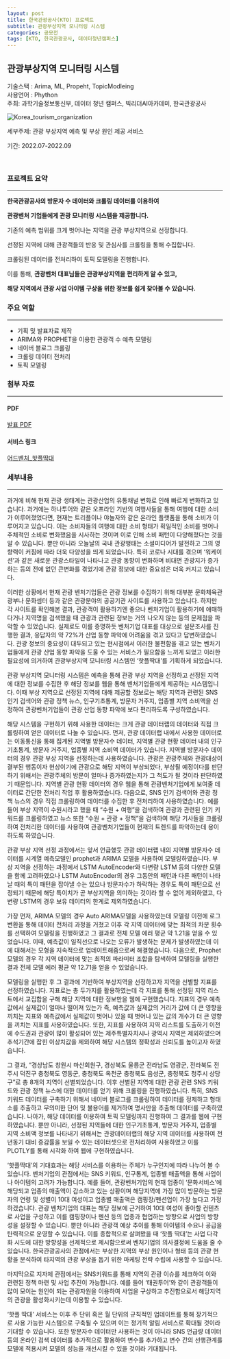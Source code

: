 ```yaml
---
layout: post
title: 한국관광공사(KTO) 프로젝트
subtitle: 관광부상지역 모니터링 시스템
categories: 공모전
tags: [KTO, 한국관광공사, 데이터청년캠퍼스]
---
```


## 관광부상지역 모니터링 시스템


기술스택 : Arima, ML, Propeht, TopicModleing<br>
사용언어 : Phython<br>
주최: 과학기술정보통신부, 데이터 청년 캠퍼스, 빅리더AI아카데미, 한국관광공사<br>

![Korea_tourism_organization](https://user-images.githubusercontent.com/105966480/214323333-eb91b54d-2ac6-4ecd-afcc-82450d5ed9f3.jpg)

세부주제: 관광 부상지역 예측 및 부상 원인 제공 서비스

기간: 2022.07-2022.09

<br>

### 프로젝트 요약

---

**한국관광공사의 방문자 수 데이터와 크롤링 데이터를 이용하여**

**관광벤처 기업들에게 관광 모니터링 시스템을 제공합니다.**

기존의 예측 범위를 크게 벗어나는 지역을 관광 부상지역으로 선정합니다.

선정된 지역에 대해 관광객들의 반응 및 관심사를 크롤링을 통해 수집합니다.

크롤링된 데이터를 전처리하여 토픽 모델링을 진행합니다.

이를 통해, **관광벤처 대표님들은 관광부상지역을 편리하게 알 수 있고,**

**해당 지역에서 관광 사업 아이템 구상을 위한 정보를 쉽게 찾아볼 수 있습니다.**

### 주요 역할

---

- 기획 및 발표자료 제작
- ARIMA와 PROPHET을 이용한 관광객 수 예측 모델링
- 네이버 블로그 크롤링
- 크롤링 데이터 전처리
- 토픽 모델링

### 첨부 자료

---

#### PDF
[발표 PDF](https://drive.google.com/file/d/1nKiEWkvp07ODaVru5n5lMSzNjv4k_0Sq/view?usp=share_link)

#### 서비스 링크

[어드벤처_핫플딱대](http://bigleader-adventure.com/)

### 세부내용
---
    
과거에 비해 현재 관광 생태계는 관광산업의 유통채널 변화로 인해 빠르게 변화하고 있습니다. 과거에는 하나투어와 같은 오프라인 기반의 여행사들을 통해 여행에 대한 소비가 이루어졌었다면, 현재는 트리플이나 야놀자와 같은 온라인 플랫폼을 통해 소비가 이루어지고 있습니다. 이는 소비자들의 여행에 대한 소비 형태가 획일적인 소비를 벗어나 주체적인 소비로 변화했음을 시사하는 것이며 이로 인해 소비 패턴이 다양해졌다는 것을 알 수 있습니다. 뿐만 아니라 오늘날의 국내 관광행태는 소셜미디어가 발전하고 그의 영향력이 커짐에 따라 더욱 다양성을 띄게 되었습니다. 특히 코로나 시대를 겪으며 ‘워케이션’과 같은 새로운 관광스타일이 나타나고 관광 동향이 변화하며 비대면 관광지가 증가하는 등의 전에 없던 큰변화를 겪었기에 관광 정보에 대한 중요성은 더욱 커지고 있습니다.

이러한 상황에서 현재 관광 벤처기업들은 관광 정보를 수집하기 위해 대부분 문화체육관광부나 문화셈터 등과 같은 관광분야의 공공기관 사이트를 사용하고 있습니다. 하지만 각 사이트를 확인해본 결과, 관광객이 활용하기엔 좋으나 벤처기업이 활용하기에 애매하다거나 지역명을 검색했을 때 관광과 관련된 정보는 거의 나오지 않는 등의 문제점을 파악할 수 있었습니다. 실제로도 이를 증명하듯 벤처기업 대표를 대상으로 설문조사를 진행한 결과, 응답자의 약 72%가 산업 동향 파악에 어려움을 겪고 있다고 답변하였습니다. 관광 정보의 중요성이 대두되고 있는 현시점에서 이러한 불편함을 겪고 있는 벤처기업들에게 관광 산업 동향 파악을 도울 수 있는 서비스가 필요함을 느끼게 되었고 이러한 필요성에 의거하여 관광부상지역 모니터링 시스템인 ‘핫플딱대’를 기획하게 되었습니다.

관광 부상지역 모니터링 시스템은 예측을 통해 관광 부상 지역을 선정하고 선정된 지역에 대한 정보를 수집한 후 해당 정보를 웹을 통해 벤처기업들에게 제공하는 시스템입니다. 이때 부상 지역으로 선정된 지역에 대해 제공할 정보로는 해당 지역과 관련된 SNS 인기 검색어와 관광 정책 뉴스, 인구기초통계, 방문자 거주지, 업종별 지역 소비액을 선정하여 관광벤처기업들이 관광 산업 동향 파악에 보다 편리하도록 구성하였습니다.

해당 시스템을 구현하기 위해 사용한 데이터는 크게 관광 데이터랩의 데이터와 직접 크롤링하여 얻은 데이터로 나눌 수 있습니다. 먼저, 관광 데이터랩 내에서 사용한 데이터로는 이동통신을 통해 집계된 지역별 방문자수 데이터, 지역별 관광 현황 데이터 내의 인구기초통계, 방문자 거주지, 업종별 지역 소비액 데이터가 있습니다. 지역별 방문자수 데이터의 경우 관광 부상 지역을 선정하는데 사용하였습니다. 관광은 관광주체와 관광대상이 결부된 행동이자 현상이기에 관광으로 해당 지역이 부상되었다, 부상될 예정이다를 판단하기 위해서는 관광주체의 방문이 얼마나 증가하였는지가 그 척도가 될 것이라 판단하였기 때문입니다. 지역별 관광 현황 데이터의 경우 웹을 통해 관광벤처기업에게 보여줄 데이터로 간단한 전처리 작업 후 활용하였습니다. 다음으로, SNS 인기 검색어와 관광 정책 뉴스의 경우 직접 크롤링하여 데이터를 수집한 후 전처리하여 사용하였습니다. 예를 들어 부상 지역이 수원시라고 했을 때 “수원 + 여행”을 검색하여 관광과 관련된 인기 키워드를 크롤링하였고 뉴스 또한 “수원 + 관광 + 정책”을 검색하여 해당 기사들을 크롤링하여 전처리한 데이터를 사용하여 관광벤처기업들이 현재의 트렌드를 파악하는데 용이하도록 하였습니다.

관광 부상 지역 선정 과정에서는 앞서 언급했듯 관광 데이터랩 내의 지역별 방문자수 데이터를 시계열 예측모델인 prophet과 ARIMA 모델을 사용하여 모델링하였습니다. 부상 지역을 선정하는 과정에서 LSTM AutoEncoder와 다변량 LSTM 등의 다양한 모델을 함께 고려하였으나 LSTM AutoEncoder의 경우 그동안의 패턴과 다른 패턴이 나타날 때의 특이 패턴을 잡아낼 수는 있으나 방문자수가 하락하는 경우도 특이 패턴으로 선정되기 때문에 해당 특이치가 곧 부상지역을 의미하는 것이라 할 수 없어 제외하였고, 다변량 LSTM의 경우 보유 데이터의 한계로 제외하였습니다.

가장 먼저, ARIMA 모델의 경우 Auto ARIMA모델을 사용하였는데 모델링 이전에 로그 변환을 통해 데이터 전처리 과정을 거쳤고 이후 각 지역 데이터에 맞는 최적의 차분 횟수를 선택하여 모델링을 진행하였고 그 결과로 전체 모델 에러 평균 약 1.21을 얻을 수 있었습니다. 이때, 예측값이 일직선으로 나오는 오류가 발생하는 문제가 발생하였는데 이에 대해서는 모형을 지속적으로 업데이트해줌으로써 해결했습니다. 다음으로, Prophet 모델의 경우 각 지역 데이터에 맞는 최적의 파라미터 조합을 탐색하여 모델링을 실행한 결과 전체 모델 에러 평균 약 12.71을 얻을 수 있었습니다.

모델링을 실행한 후 그 결과에 기반하여 부상지역을 선정하고자 지역을 선별할 지표를 선정하였습니다. 지표로는 총 두가지를 활용하였는데 각 지표를 통해 선정된 지역 리스트에서 교집합을 구해 해당 지역에 대한 정보만을 웹에 구현했습니다. 지표의 경우 예측값에서 실제값이 얼마나 떨어져 있는가 즉, 예측값과 실제값의 거리가 값에 더 큰 영향을 끼치는 지표와 예측값에서 실제값이 벗어나 있을 때 벗어나 있는 값의 개수가 더 큰 영향을 끼치는 지표를 사용하였습니다. 또한, 지표를 사용하여 지역 리스트를 도출하기 이전에 수도권과 관광이 많이 활성되어 있는 제주특별자치시나 광역시 지역은 제외하였으며 추석기간에 잡힌 이상치값을 제외하여 해당 시스템의 정확성과 신뢰도를 높이고자 하였습니다.

그 결과, “경상남도 창원시 마산회원구, 경상북도 울릉군 전라남도 영광군, 전라북도 전주시 덕진구 충청북도 영동군, 충청북도 옥천군 충청북도 음성군, 충청북도 청주시 상당구”로 총 8개의 지역이 선별되었습니다. 이후 선별된 지역에 대한 관광 관련 SNS 키워드와 관광 정책 뉴스에 대한 데이터를 얻기 위해 크롤링을 진행하였습니다. 특히, SNS 키워드 데이터를 구축하기 위해서 네이버 블로그를 크롤링하여 데이터를 정제하고 형태소를 추출하고 무의미한 단어 및 불용어를 제거하여 명사만을 추출해 데이터를 구축하였습니다. 나아가, 해당 데이터를 이용하여 토픽 모델링까지 진행하여 그 결과를 웹에 구현하였습니다. 뿐만 아니라, 선정된 지역들에 대한 인구기초통계, 방문자 거주지, 업종별 지역 소비액 정보를 나타내기 위해서는 관광데이터랩의 해당 지역 데이터를 사용하여 전년동기 대비 증감률을 보일 수 있는 데이터셋으로 전처리하여 사용하였고 이를 PLOTLY를 통해 시각화 하여 웹에 구현하였습니다.

‘핫플딱대’의 기대효과는 해당 서비스를 이용하는 주체가 누구인지에 따라 나누어 볼 수 있습니다. 벤처기업의 관점에서는 SNS 키워드, 인구통계, 업종별 매출액을 통해 사업이나 아이템의 고려가 가능합니다. 예를 들어, 관광벤처기업의 현재 업종이 ‘문화서비스’에 해당되고 업종의 매출액이 감소하고 있는 상황이며 해당지역에 가장 많이 방문하는 방문자의 연령 및 성별이 10대 여성이고 업종별 매출액은 캠핑장/펜션업이 가장 높다고 가정하겠습니다. 관광 벤처기업의 대표는 해당 정보에 근거하여 10대 여성이 좋아할 컨텐츠로 사업을 구성하고 이를 캠핑장이나 펜션 등의 업종과 협업하는 방향으로 사업의 방향성을 설정할 수 있습니다. 뿐만 아니라 관광객 예상 추이를 통해 아이템의 수요나 공급을 탄력적으로 운영할 수 있습니다. 이를 종합적으로 살펴봤을 때 ‘핫플 딱대’는 사업 다각화 시도에 대한 방향성을 선제적으로 제시함으로써 벤처기업의 의사결정에 도움을 줄 수 있습니다. 한국관광공사의 관점에서는 부상한 지역의 부상 원인이나 형태 등의 관광 현황을 분석하여 타지역의 관광 부상을 돕기 위한 마케팅 전략 수립에 사용할 수 있습니다.

마지막으로 지자체 관점에서는 SNS키워드를 통해 지역의 관광 이슈를 체크하여 이와 관련된 정책 마련 및 사업 추진이 가능합니다. 예를 들어 ‘태권투어’와 같이 관광객들이 많이 모이는 원인이 되는 관광자원을 이용하여 사업을 구상하고 추진함으로서 해당지역의 관광을 활성화시키는데 이용할 수 있습니다.

‘핫플 딱대’ 서비스는 이후 주 단위 혹은 월 단위의 규칙적인 업데이트를 통해 장기적으로 사용 가능한 시스템으로 구축될 수 있으며 이는 정기적 알림 서비스로 확대될 것이라 기대할 수 있습니다. 또한 방문자수 데이터만 사용하는 것이 아니라 SNS 언급량 데이터 등의 온라인 검색 데이터를 추가적으로 활용하여 변수를 추가하고 변수 간의 선행관계를 모델에 적용시켜 모델의 성능을 개선시킬 수 있을 것이라 기대됩니다.
    